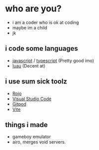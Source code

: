 # who are you?
- i am a coder who is ok at coding
- maybe im a child
- jk

## i code some languages
- [javascript](https://www.javascript.com/) / [typescript](https://www.typescriptlang.org/) (Pretty good imo)
- [luau](https://luau-lang.org/) (Decent at)

## i use sum sick toolz
- [Rojo](https://rojo.space/)
- [Visual Studio Code](https://code.visualstudio.com/download/)
- [Gitpod](https://gitpod.io/)
- [Vite](https://vitejs.dev/)

## things i made
- gameboy emulator
- airo, merges void servers.
